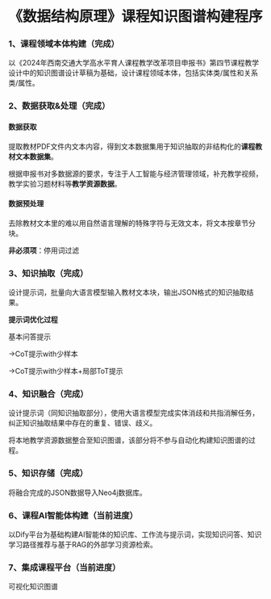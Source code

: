 # 《数据结构原理》课程知识图谱构建程序

### 1、课程领域本体构建（完成）

以《2024年西南交通大学高水平育人课程教学改革项目申报书》第四节课程教学设计中的知识图谱设计草稿为基础，设计课程领域本体，包括实体类/属性和关系类/属性。

### 2、数据获取&处理（完成）

#### 数据获取

提取教材PDF文件内文本内容，得到文本数据集用于知识抽取的非结构化的**课程教材文本数据集**。

根据申报书对多数据源的要求，专注于人工智能与经济管理领域，补充教学视频，教学实验习题材料等**教学资源数据**。

#### 数据预处理

去除教材文本里的难以用自然语言理解的特殊字符与无效文本，将文本按章节分块。

**非必须项**：停用词过滤

### 3、知识抽取（完成）

设计提示词，批量向大语言模型输入教材文本块，输出JSON格式的知识抽取结果。

**提示词优化过程**

基本问答提示

->CoT提示with少样本

->CoT提示with少样本+局部ToT提示

### 4、知识融合（完成）

设计提示词（同知识抽取部分），使用大语言模型完成实体消歧和共指消解任务，纠正知识抽取结果中存在的重复、错误、歧义。

将本地教学资源数据整合至知识图谱，该部分将不参与自动化构建知识图谱的过程。

### 5、知识存储（完成）

将融合完成的JSON数据导入Neo4j数据库。

### 6、课程AI智能体构建（当前进度）

以Dify平台为基础构建AI智能体的知识库、工作流与提示词，实现知识问答、知识学习路径推荐与基于RAG的外部学习资源检索。

### 7、集成课程平台（当前进度）

可视化知识图谱